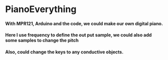 # PianoEverything
#### With MPR121, Arduino and the code, we could make our own digital piano.
#### Here I use frequency to define the out put sample, we could also add some samples to change the pitch
#### Also, could change the keys to any conductive objects.
